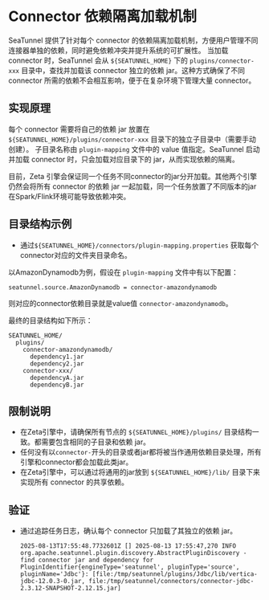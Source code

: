 # Connector 依赖隔离加载机制

SeaTunnel 提供了针对每个 connector 的依赖隔离加载机制，方便用户管理不同连接器单独的依赖，同时避免依赖冲突并提升系统的可扩展性。
当加载 connector 时，SeaTunnel 会从 `${SEATUNNEL_HOME}` 下的 `plugins/connector-xxx` 目录中，查找并加载该 connector 独立的依赖 jar。这种方式确保了不同 connector 所需的依赖不会相互影响，便于在复杂环境下管理大量 connector。

## 实现原理

每个 connector 需要将自己的依赖 jar 放置在 `${SEATUNNEL_HOME}/plugins/connector-xxx` 目录下的独立子目录中（需要手动创建）。
子目录名称由 `plugin-mapping` 文件中的 value 值指定。SeaTunnel 启动并加载 connector 时，只会加载对应目录下的 jar，从而实现依赖的隔离。

目前，Zeta 引擎会保证同一个任务不同connector的jar分开加载。其他两个引擎仍然会将所有 connector 的依赖 jar 一起加载，同一个任务放置了不同版本的jar在Spark/Flink环境可能导致依赖冲突。

## 目录结构示例

- 通过`${SEATUNNEL_HOME}/connectors/plugin-mapping.properties` 获取每个connector对应的文件夹目录命名。

以AmazonDynamodb为例，假设在 `plugin-mapping` 文件中有以下配置：
```
seatunnel.source.AmazonDynamodb = connector-amazondynamodb
```

则对应的connector依赖目录就是value值 `connector-amazondynamodb`。

最终的目录结构如下所示：

```
SEATUNNEL_HOME/
  plugins/
    connector-amazondynamodb/
      dependency1.jar
      dependency2.jar
    connector-xxx/
      dependencyA.jar
      dependencyB.jar
```

## 限制说明

- 在Zeta引擎中，请确保所有节点的 `${SEATUNNEL_HOME}/plugins/` 目录结构一致。都需要包含相同的子目录和依赖 jar。
- 任何没有以`connector-`开头的目录或者jar都将被当作通用依赖目录处理，所有引擎和connector都会加载此类jar。
- 在Zeta引擎中，可以通过将通用的jar放到 `${SEATUNNEL_HOME}/lib/` 目录下来实现所有 connector 的共享依赖。

## 验证

- 通过追踪任务日志，确认每个 connector 只加载了其独立的依赖 jar。

    ```log
    2025-08-13T17:55:48.7732601Z [] 2025-08-13 17:55:47,270 INFO  org.apache.seatunnel.plugin.discovery.AbstractPluginDiscovery - find connector jar and dependency for PluginIdentifier{engineType='seatunnel', pluginType='source', pluginName='Jdbc'}: [file:/tmp/seatunnel/plugins/Jdbc/lib/vertica-jdbc-12.0.3-0.jar, file:/tmp/seatunnel/connectors/connector-jdbc-2.3.12-SNAPSHOT-2.12.15.jar]
    ```

